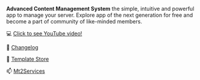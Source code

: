 <p><strong>Advanced Content Management System</strong>&nbsp;the simple, intuitive and powerful app to manage your server. Explore app of the next generation for free and become a part of community of like-minded members.</p>

<p>💻 <a href="https://www.youtube.com/watch?v=5E2dTe8TU4A&amp;feature=emb_title">Click to see YouTube video!</a></p>
<p>🔭 <a href="https://cms.mt2-services.eu/changelog/">Changelog</a></p>
<p>🌱 <a href="https://mt2-services.eu">Template Store</a></p>
<p>📫 <a href="https://mt2-services.eu/">Mt2Services</a></p>
